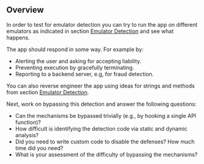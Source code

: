 ## Overview

In order to test for emulator detection you can try to run the app on different emulators as indicated in section [Emulator Detection](https://mas.owasp.org/MASTG/iOS/0x06j-Testing-Resiliency-Against-Reverse-Engineering#emulator-detection) and see what happens.

The app should respond in some way. For example by:

- Alerting the user and asking for accepting liability.
- Preventing execution by gracefully terminating.
- Reporting to a backend server, e.g, for fraud detection.

You can also reverse engineer the app using ideas for strings and methods from section [Emulator Detection](https://mas.owasp.org/MASTG/iOS/0x06j-Testing-Resiliency-Against-Reverse-Engineering#emulator-detection).

Next, work on bypassing this detection and answer the following questions:

- Can the mechanisms be bypassed trivially (e.g., by hooking a single API function)?
- How difficult is identifying the detection code via static and dynamic analysis?
- Did you need to write custom code to disable the defenses? How much time did you need?
- What is your assessment of the difficulty of bypassing the mechanisms?